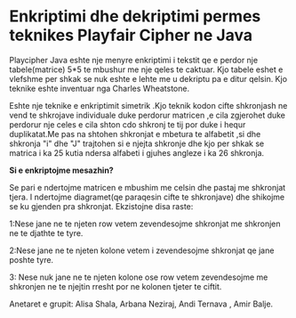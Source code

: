 <h1><strong> Enkriptimi dhe dekriptimi permes teknikes Playfair Cipher ne Java</strong></h1>



Playcipher Java eshte nje menyre enkriptimi i tekstit qe e perdor nje tabele(matrice) 5*5 te mbushur me nje qeles te caktuar. Kjo tabele eshet e vlefshme per shkak se nuk eshte e lehte me u dekriptu pa e ditur qelsin. Kjo teknike eshte inventuar nga Charles Wheatstone.

Eshte nje teknike e enkriptimit simetrik .Kjo teknik kodon cifte shkronjash ne vend te shkrojave individuale duke perdorur matricen ,e cila zgjerohet duke perdorur nje celes e cila shton cdo shkronj te tij por duke i hequr duplikatat.Me pas na shtohen shkronjat e mbetura te alfabetit ,si dhe shkronja "i" dhe "J" trajtohen si e njejta shkronje dhe kjo per shkak se matrica i ka 25 kutia ndersa alfabeti i gjuhes angleze i ka 26 shkronja.

<strong>Si e enkriptojme mesazhin?</strong>

Se pari e ndertojme matricen e mbushim me celsin dhe pastaj me shkronjat tjera. I ndertojme diagramet(qe paraqesin cifte te shkronjave) dhe shikojme se ku gjenden pra shkronjat.
Ekzistojne disa raste:

1:Nese jane ne te njeten row vetem zevendesojme shkronjat me shkronjen ne te djathte te tyre.

2:Nese jane ne te njeten kolone vetem i zevendesojme shkronjat qe jane poshte tyre.

3: Nese nuk jane ne te njeten kolone ose row vetem zevendesojme me shkronjen ne te njejtin rresht por ne kolonen tjeter te ciftit.

Anetaret e grupit:
Alisa Shala,
Arbana Neziraj,
Andi Ternava ,
Amir Balje.



